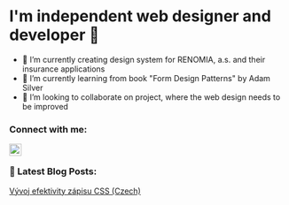 # I'm independent web designer and developer 👋

- 🔭 I’m currently creating design system for RENOMIA, a.s. and their insurance applications
- 🌱 I’m currently learning from book "Form Design Patterns" by Adam Silver
- 👯 I’m looking to collaborate on project, where the web design needs to be improved

### Connect with me:

[<img align="left" alt="Twitter account" width="22px" src="http://www.ondrejkonecny.cz/assets/svg/iconfinder_twitter_circle_294709.svg" />](http://www.ondrejkonecny.cz/)

<br>

### 📕 Latest Blog Posts:
[Vývoj efektivity zápisu CSS (Czech)](https://medium.com/@ondrej.konecny/efektivn%C3%AD-stylov%C3%A1n%C3%AD-od-html-element%C5%AF-po-styled-components-be9198308904)

